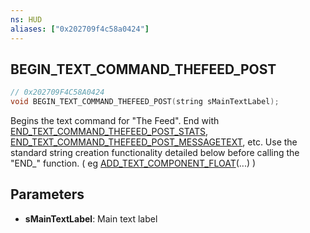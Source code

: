 ```yaml
---
ns: HUD
aliases: ["0x202709f4c58a0424"]
---
```

## BEGIN_TEXT_COMMAND_THEFEED_POST

```c
// 0x202709F4C58A0424
void BEGIN_TEXT_COMMAND_THEFEED_POST(string sMainTextLabel);
```

Begins the text command for "The Feed". End with [END_TEXT_COMMAND_THEFEED_POST_STATS](#_0x2B7E9A4EAAA93C89), [END_TEXT_COMMAND_THEFEED_POST_MESSAGETEXT](#_0x1CCD9A37359072CF), etc. Use the standard string creation functionality detailed below before calling the "END_" function. ( eg [ADD_TEXT_COMPONENT_FLOAT](#_0xE7DCB5B874BCD96E)(...) )


## Parameters
* **sMainTextLabel**: Main text label

